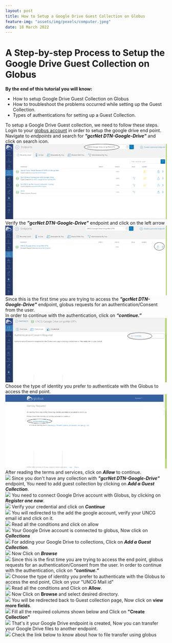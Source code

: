 ```yaml
---
layout: post
title: How to Setup a Google Drive Guest Collection on Globus
feature-img: "assets/img/pexels/computer.jpeg"
date: 18 March 2022
---
```


# A Step-by-step Process to Setup the Google Drive Guest Collection on Globus

 
**By the end of this tutorial you will know:**

* How to setup Google Drive Guest Collection on Globus
* How to troubleshoot the problems occurred while setting up the Guest Collection.
* Types of authentications for setting up a Guest Collection. 

To setup a Google Drive Guest collection, we need to follow these steps.
Login to your [globus account](#https://tinyurl.com/wvfyws) in order to setup the google drive end point. <br>
Navigate to *endpoints* and search for _**"gcrNet DTN-Google-Drive"**_ and click on search icon. <br>
<img  src = "/assets/img/tutorialsimages/Google_Drive_Globus_Connect/img_1.png" >
Verify the _**"gcrNet DTN-Google-Drive"**_ endpoint and click on the left arrow <br>
<img src="/assets/img/tutorialsimages/Google_Drive_Globus_Connect/img_2.png" >
Since this is the first time you are trying to access the _**"gcrNet DTN-Google-Drive"**_
endpoint, globus requests for an authentication/Consent from the user.  <br>
In order to continue with the authentication, click on _**“continue.”**_
<img src = "/assets/img/tutorialsimages/Google_Drive_Globus_Connect/img_3.png" >
Choose the type of identity you prefer to authenticate with the Globus to access the end point.<br>
<img src = "/assets/img/tutorialsimages/Google_Drive_Globus_Connect/img_4.png" >
After reading the terms and services, click on _**Allow**_ to continue. <br>
<img src = "/assets/img/tutorialsimages/GoogleDrive/img_5.png" >
Since you don't have any collection with _**"gcrNet DTN-Google-Drive"**_ endpoint, 
You need to add guest collection by clicking on _**Add a Guest Collection**_. <br>
<img src = "/assets/img/tutorialsimages/GoogleDrive/img_6.png" >
You need to connect Google Drive account with Globus, by clicking on _**Register one now**_. <br>
<img src = "/assets/img/tutorialsimages/GoogleDrive/img_7.png" >
Verify your credential and click on _**Continue**_ <br>
<img src = "/assets/img/tutorialsimages/GoogleDrive/img_8.png" >
You will redirected to the add the google account, verify your UNCG email id and click on it. <br>
<img src = "/assets/img/tutorialsimages/GoogleDrive/img_9.png" >
Read all the conditions and click on allow <br>
<img src = "/assets/img/tutorialsimages/GoogleDrive/img_10.png" >
Your Google Drive account is connected to globus, Now click on _**Collections**_ <br>
<img src = "/assets/img/tutorialsimages/GoogleDrive/img_11.png" >
For adding your Google Drive to collections, Click on _**Add a Guest Collection**_. <br>
<img src = "/assets/img/tutorialsimages/GoogleDrive/img_12.png" >
Now Click on _**Browse**_<br>
<img src = "/assets/img/tutorialsimages/GoogleDrive/img_13.png" >
Since this is the first time you are trying to access the end point, globus requests 
for an authentication/Consent from the user.
In order to continue with the authentication, click on _**“continue.”**_ <br>
<img src = "/assets/img/tutorialsimages/GoogleDrive/img_14.png" >
Choose the type of identity you prefer to authenticate with the Globus to access 
the end point, Click on your "UNCG Mail id" <br>
<img src = "/assets/img/tutorialsimages/GoogleDrive/img_15.png" >
Read all the conditions and Click on **Allow**.<br>
<img src = "/assets/img/tutorialsimages/GoogleDrive/img_16.png" >
Now Click on **Browse** and select desired directory. <br>
<img src = "/assets/img/tutorialsimages/GoogleDrive/img_17.png" >
You will be redirected back to Guest collection page, Now click on **view more fields**. <br>
<img src = "/assets/img/tutorialsimages/GoogleDrive/img_18.png" >
Fill all the required columns shown below and Click on **"Create Collection"** <br>
<img src="/assets/img/tutorialsimages/GoogleDrive/img_19.png" >
That's it your Google Drive endpoint is created, Now you can transfer your Google Drive files to another endpoint. <br>
<img src = "/assets/img/tutorialsimages/GoogleDrive/img_20.png" >
Check the link below to know about how to file transfer using globus <br>
<link href = "https://gcrnet.github.io/tutorials/filetransfer.html" >



































